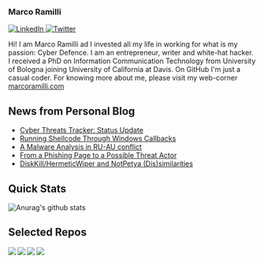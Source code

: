 ### Marco Ramilli

<p align="left">
 <a href="https://www.linkedin.com/in/marcoramilli/" target="_blank">
    <img src="https://img.shields.io/badge/LinkedIn-%230077B5.svg?&style=flat-square&logo=linkedin&logoColor=white&color=071A2C" alt="LinkedIn">
 <a href="https://twitter.com/Marco_Ramilli/" target="_blank">
    <img src="https://img.shields.io/badge/Twitter-%231877F2.svg?&style=flat-square&logo=twitter&logoColor=white&color=071A2C" alt="Twitter">
  </a>
</p>

Hi! I am Marco Ramilli ad I invested all my life in working for what is my passion: Cyber Defence. I am an entrepreneur, writer and white-hat hacker. I received a PhD on Information Communication Technology from University of Bologna joining University of California at Davis. On GitHub I'm just a casual coder. For knowing more about me, please visit my web-corner [marcoramilli.com](https://marcoramilli.com) 

## News from Personal Blog
<!--START_SECTION:feed-->
* [Cyber Threats Tracker: Status Update](https:&#x2F;&#x2F;marcoramilli.com&#x2F;2022&#x2F;06&#x2F;22&#x2F;cyber-threats-tracker-status-update&#x2F;)
* [Running Shellcode Through Windows Callbacks](https:&#x2F;&#x2F;marcoramilli.com&#x2F;2022&#x2F;06&#x2F;15&#x2F;running-shellcode-through-windows-callbacks&#x2F;)
* [A Malware Analysis in RU-AU conflict](https:&#x2F;&#x2F;marcoramilli.com&#x2F;2022&#x2F;05&#x2F;10&#x2F;a-malware-analysis-in-ru-au-conflict&#x2F;)
* [From a Phishing Page to a Possible Threat Actor](https:&#x2F;&#x2F;marcoramilli.com&#x2F;2022&#x2F;04&#x2F;14&#x2F;from-a-phishing-page-to-a-possible-threat-actor&#x2F;)
* [DiskKill&#x2F;HermeticWiper and NotPetya (Dis)similarities](https:&#x2F;&#x2F;marcoramilli.com&#x2F;2022&#x2F;03&#x2F;01&#x2F;diskkill-hermeticwiper-and-notpetya-dissimilarities&#x2F;)
<!--END_SECTION:feed-->

## Quick Stats
![Anurag's github stats](https://github-readme-stats.vercel.app/api?username=marcoramilli&show_icons=true&hide_border=true&hide=contribs,prs])

## Selected Repos
<a href="https://github.com/marcoramilli/MalwareTrainingSets">
  <img align="left" src="https://github-readme-stats.vercel.app/api/pin/?username=marcoramilli&repo=MalwareTrainingSets" />
</a>
<a href="https://github.com/marcoramilli/PhishingKitTracker">
  <img align="left" src="https://github-readme-stats.vercel.app/api/pin/?username=marcoramilli&repo=PhishingKitTracker" />
</a>
<a href="https://github.com/marcoramilli/malcontrol">
  <img align="left" src="https://github-readme-stats.vercel.app/api/pin/?username=marcoramilli&repo=malcontrol" />
</a>
<a href="https://github.com/marcoramilli/APT34">
  <img align="left" src="https://github-readme-stats.vercel.app/api/pin/?username=marcoramilli&repo=APT34" />
</a>
